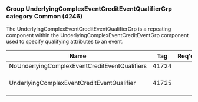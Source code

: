 ### Group UnderlyingComplexEventCreditEventQualifierGrp category Common (4246)

The UnderlyingComplexEventCreditEventQualifierGrp is a repeating component within the UnderlyingComplexEventCreditEventGrp component used to specify qualifying attributes to an event.

| Name                                          | Tag   | Req'd | Documentation                                                         |
|-----------------------------------------------|-------|----------|-----------------------------------------------------------------------|
| NoUnderlyingComplexEventCreditEventQualifiers | 41724 |       |                                                                       |
| UnderlyingComplexEventCreditEventQualifier    | 41725 |       | Required if NoUnderlyingComplexEventCreditEventQualifiers(41724) > 0. |

